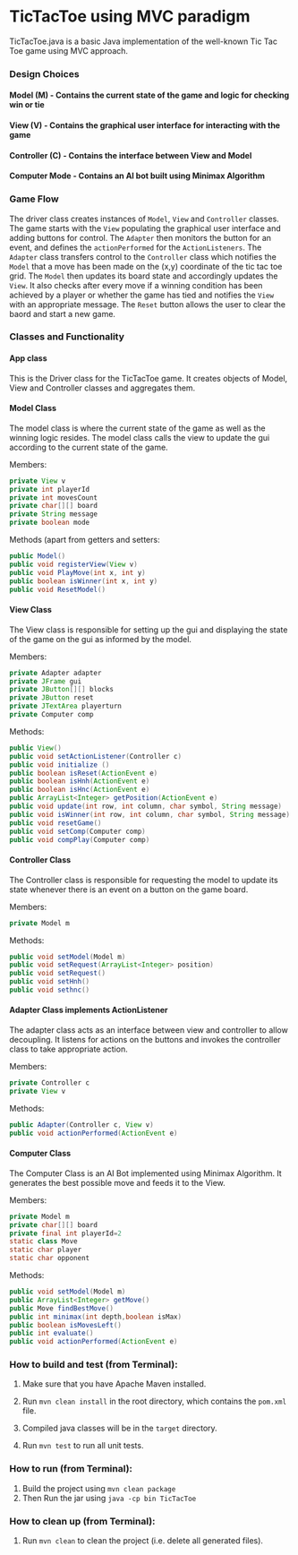 # TicTacToe using MVC paradigm
TicTacToe.java is a basic Java implementation of the well-known Tic Tac Toe game using MVC approach.

### Design Choices
#### Model (M) - Contains the current state of the game and logic for checking win or tie
#### View (V) - Contains the graphical user interface for interacting with the game
#### Controller (C) - Contains the interface between View and Model
#### Computer Mode - Contains an AI bot built using Minimax Algorithm
### Game Flow

The driver class creates instances of `Model`, `View` and `Controller` classes. The game starts with the `View` populating the graphical user interface and adding buttons for control. The `Adapter` then monitors the button for an event, and defines the `actionPerformed` for the `ActionListeners`. The `Adapter` class transfers control to the `Controller` class which notifies the `Model` that a move has been made on the (x,y) coordinate of the tic tac toe grid. The `Model` then updates its board state and accordingly updates the `View`. It also checks after every move if a winning condition has been achieved by a player or whether the game has tied and notifies the `View` with an appropriate message. The `Reset` button allows the user to clear the baord and start a new game.

### Classes and Functionality

#### App class
This is the Driver class for the TicTacToe game. It creates objects of Model, View and Controller classes and aggregates them.

#### Model Class
The model class is where the current state of the game as well as the winning logic resides. The model class calls the view to update the gui according to the current state of the game.

Members:
```java
private View v
private int playerId
private int movesCount
private char[][] board
private String message
private boolean mode
```

Methods (apart from getters and setters:
```java
public Model()
public void registerView(View v)
public void PlayMove(int x, int y)
public boolean isWinner(int x, int y)
public void ResetModel()
```

#### View Class
The View class is responsible for setting up the gui and displaying the state of the game on the gui as informed by the model.

Members:
```java
private Adapter adapter
private JFrame gui
private JButton[][] blocks
private JButton reset
private JTextArea playerturn
private Computer comp
```

Methods:
```java
public View() 
public void setActionListener(Controller c)
public void initialize ()
public boolean isReset(ActionEvent e) 
public boolean isHnh(ActionEvent e)
public boolean isHnc(ActionEvent e)
public ArrayList<Integer> getPosition(ActionEvent e) 
public void update(int row, int column, char symbol, String message)
public void isWinner(int row, int column, char symbol, String message)
public void resetGame()
public void setComp(Computer comp)
public void compPlay(Computer comp)

```

#### Controller Class
The Controller class is responsible for requesting the model to update its state whenever there is an event on a button on the game board.

Members:
```java
private Model m
```

Methods:
```java
public void setModel(Model m) 
public void setRequest(ArrayList<Integer> position) 
public void setRequest()
public void setHnh()
public void sethnc()

```

#### Adapter Class implements ActionListener
The adapter class acts as an interface between view and controller to allow decoupling. It listens for actions on the buttons and invokes the controller class to take appropriate action.

Members:
```java
private Controller c
private View v
```

Methods:
```java
public Adapter(Controller c, View v)
public void actionPerformed(ActionEvent e)
```

#### Computer Class
The Computer Class is an AI Bot implemented using Minimax Algorithm. It generates the best possible move and feeds it to the View.

Members:
```java
private Model m
private char[][] board
private final int playerId=2
static class Move
static char player
static char opponent
```

Methods:
```java
public void setModel(Model m)
public ArrayList<Integer> getMove()
public Move findBestMove()
public int minimax(int depth,boolean isMax)
public boolean isMovesLeft()
public int evaluate()
public void actionPerformed(ActionEvent e)
```


### How to build and test (from Terminal):

1. Make sure that you have Apache Maven installed.

2. Run `mvn clean install` in the root directory, which contains the `pom.xml` file.

3. Compiled java classes will be in the `target` directory.

4. Run `mvn test` to run all unit tests.

### How to run (from Terminal):

1. Build the project using `mvn clean package`
2. Then Run the jar using `java -cp bin TicTacToe`

### How to clean up (from Terminal):

1. Run `mvn clean` to clean the project (i.e. delete all generated files).
